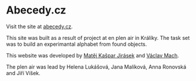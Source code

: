 Abecedy.cz
==========

Visit the site at [abecedy.cz](http://abecedy.cz).

This site was built as a result of project at en plen air in Králíky. The task set was to build an experimantal alphabet from found objects.

This website was developed by [Matěj Kašpar Jirásek](http://mkj.is) and [Václav Mach](http://vaclav-mach.cz).

The plen air was lead by Helena Lukášová, Jana Malíková, Anna Ronovská and Jiří Víšek.
